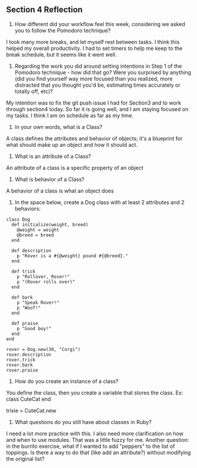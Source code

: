 ## Section 4 Reflection

1. How different did your workflow feel this week, considering we asked you to follow the Pomodoro technique?

I took many more breaks, and let myself rest between tasks. I think this helped my overall productivity. I had to set timers to help me keep to the break schedule, but it seems like it went well.

1. Regarding the work you did around setting intentions in Step 1 of the Pomodoro technique - how did that go? Were you surprised by anything (did you find yourself way more focused than you realized, more distracted that you thought you'd be, estimating times accurately or totally off, etc)?

My intention was to fix the git push issue I had for Section3 and to work through section4 today. So far it is going well, and I am staying focused on my tasks. I think I am on schedule as far as my time.

1. In your own words, what is a Class?

A class defines the attributes and behavior of objects; it's a blueprint for what should make up an object and how it should act.

1. What is an attribute of a Class?

An attribute of a class is a specific property of an object

1. What is behavior of a Class?

A behavior of a class is what an object does

1. In the space below, create a Dog class with at least 2 attributes and 2 behaviors:

```
class Dog
  def initialize(weight, breed)
    @weight = weight
    @breed = breed
  end

  def description
    p "Rover is a #{@weight} pound #{@breed}."
  end

  def trick
    p "Rollover, Rover!"
    p "(Rover rolls over)"
  end

  def bark
    p "Speak Rover!"
    p "Woof!"
  end

  def praise
    p "Good boy!"
  end
end

rover = Dog.new(30, "Corgi")
rover.description
rover.trick
rover.bark
rover.praise

```

1. How do you create an instance of a class?

You define the class, then you create a variable that stores the class.
Ex:
class CuteCat
end

trixie = CuteCat.new

1. What questions do you still have about classes in Ruby?

I need a lot more practice with this. I also need more clarification on how and when to use modules. That was a little fuzzy for me.
Another question: in the burrito exercise, what if I wanted to add "peppers" to the list of toppings. Is there a way to do that (like add an attribute?) without modifying the original list?
